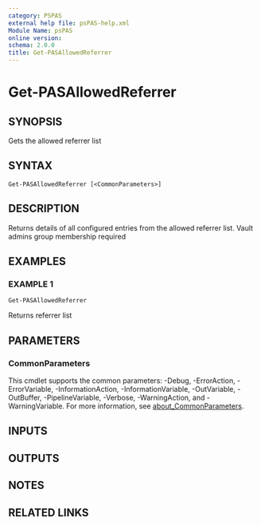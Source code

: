 ```yaml
---
category: PSPAS
external help file: psPAS-help.xml
Module Name: psPAS
online version:
schema: 2.0.0
title: Get-PASAllowedReferrer
---
```


# Get-PASAllowedReferrer

## SYNOPSIS
Gets the allowed referrer list

## SYNTAX

```
Get-PASAllowedReferrer [<CommonParameters>]
```

## DESCRIPTION
Returns details of all configured entries from the allowed referrer list.
Vault admins group membership required

## EXAMPLES

### EXAMPLE 1
```
Get-PASAllowedReferrer
```

Returns referrer list

## PARAMETERS

### CommonParameters
This cmdlet supports the common parameters: -Debug, -ErrorAction, -ErrorVariable, -InformationAction, -InformationVariable, -OutVariable, -OutBuffer, -PipelineVariable, -Verbose, -WarningAction, and -WarningVariable. For more information, see [about_CommonParameters](http://go.microsoft.com/fwlink/?LinkID=113216).

## INPUTS

## OUTPUTS

## NOTES

## RELATED LINKS
